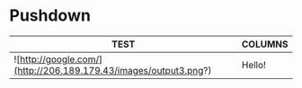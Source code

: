 # Pushdown
|TEST                                          | COLUMNS |
|----------------------------------------------|---------|
|![http://google.com/](http://206.189.179.43/images/output3.png?) | Hello!  |
 
